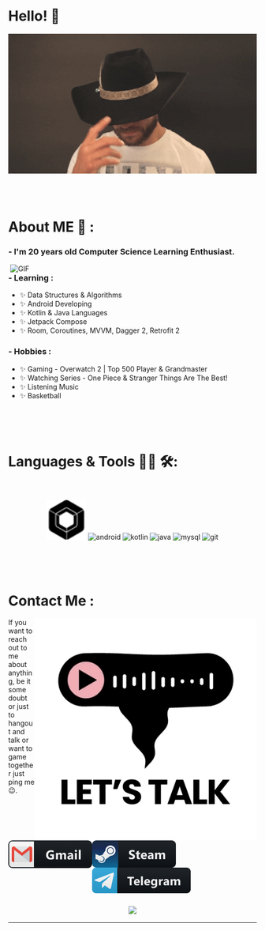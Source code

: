 # Hello! 👋

<div align="center">
<img hight="300" width="700" alt="GIF" align="center" src="https://github.com/DivisionCom/DivisionCom/blob/main/assets/howdy.gif">
</div>

</br>
</br>
</br>


# About ME 💬 :

### - I'm 20 years  old Computer Science Learning Enthusiast.

<img hight="400" width="500" alt="GIF" align="right" src="https://github.com/DivisionCom/DivisionCom/blob/main/assets/hiThere.gif">

### - Learning :
- ✨ Data Structures & Algorithms
- ✨ Android Developing
- ✨ Kotlin & Java Languages
- ✨ Jetpack Compose
- ✨ Room, Coroutines, MVVM, Dagger 2, Retrofit 2

### - Hobbies : 
- ✨ Gaming - Overwatch 2 | Top 500 Player & Grandmaster
- ✨ Watching Series - One Piece & Stranger Things Are The Best!
- ✨ Listening Music
- ✨ Basketball

</br>
</br>
</br>



# Languages & Tools 👨‍💻 🛠:
</br>

<p align="center">

<!-- For more icons please follow  https://github.com/MikeCodesDotNET/ColoredBadges -->
<img src="https://github.com/DivisionCom/DivisionCom/blob/main/assets/jetpack-compose.svg" alt="jetpack-compose"  width="80" height="80">
<img src="https://github.com/DivisionCom/skill-icons/blob/main/icons/AndroidStudio-Dark.svg" alt="android"  width="80" height="80">
<img src="https://github.com/DivisionCom/skill-icons/blob/main/icons/Kotlin-Dark.svg" alt="kotlin" width="80" height="80">
<img src="https://github.com/DivisionCom/skill-icons/blob/main/icons/Java-Dark.svg" alt="java" width="80" height="80">
<img src="https://github.com/DivisionCom/skill-icons/blob/main/icons/MySQL-Dark.svg" alt="mysql" width="80" height="80">
<img src="https://github.com/DivisionCom/skill-icons/blob/main/icons/Git.svg" alt="git" width="80" height="80">
</p>
</br>
</br>
</br>



# Contact Me :

<p>


<img hight="320" width="450" align="right" alt="GIF" src="https://github.com/DivisionCom/DivisionCom/blob/main/assets/letstalk.gif">


If you want to reach out to me about anything, be it some doubt or just to hangout and talk or want to game together just ping me 😉.

<a href="mailto:xd6511@gmail.com">
 <img align="left" alt="Gmail" width="170" hight="140" src="https://github.com/DivisionCom/DivisionCom/blob/main/assets/gmail.png" />
</a>
<a href="https://steamcommunity.com/id/DivisionCommander/">
  <img align="left" alt="Steam" width="170" hight="140" src="https://github.com/DivisionCom/DivisionCom/blob/main/assets/steam.png" />
</a>
</br>
</br>
</br>
</a>
<a href="https://t.me/DivisionCommander">
  <img align="left" alt=" Reddit" width="200" hight="170" src="https://github.com/DivisionCom/DivisionCom/blob/main/assets/telegram.png" />
</a>
</p>
 

</br>
</br>
</br>
</br>
</br>
</br>
</br>



<p align="center" >  
  <a href="https://github.com/anuraghazra/github-readme-stats"> 
<img  src="https://github-readme-stats-sigma-five.vercel.app/api?username=DivisionCom&show_icons=true&theme=radical"/>
  </a>
  </p>

*************
